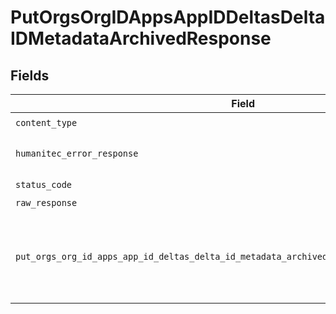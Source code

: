 # PutOrgsOrgIDAppsAppIDDeltasDeltaIDMetadataArchivedResponse


## Fields

| Field                                                                                       | Type                                                                                        | Required                                                                                    | Description                                                                                 |
| ------------------------------------------------------------------------------------------- | ------------------------------------------------------------------------------------------- | ------------------------------------------------------------------------------------------- | ------------------------------------------------------------------------------------------- |
| `content_type`                                                                              | *str*                                                                                       | :heavy_check_mark:                                                                          | N/A                                                                                         |
| `humanitec_error_response`                                                                  | [Optional[shared.HumanitecErrorResponse]](../../models/shared/humanitecerrorresponse.md)    | :heavy_minus_sign:                                                                          | The request was invalid.<br/><br/>                                                          |
| `status_code`                                                                               | *int*                                                                                       | :heavy_check_mark:                                                                          | N/A                                                                                         |
| `raw_response`                                                                              | [requests.Response](https://requests.readthedocs.io/en/latest/api/#requests.Response)       | :heavy_minus_sign:                                                                          | N/A                                                                                         |
| `put_orgs_org_id_apps_app_id_deltas_delta_id_metadata_archived_404_application_json_string` | *Optional[str]*                                                                             | :heavy_minus_sign:                                                                          | No Deployment Delta with ID `deltaId` found in Application.<br/><br/>                       |